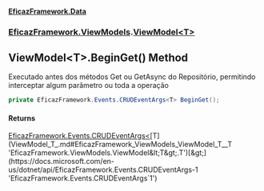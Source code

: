 #### [EficazFramework.Data](EficazFrameworkData.md 'EficazFramework Data')
### [EficazFramework.ViewModels](EficazFrameworkData.md#EficazFramework_ViewModels 'EficazFramework.ViewModels').[ViewModel&lt;T&gt;](ViewModel_T_.md 'EficazFramework.ViewModels.ViewModel&lt;T&gt;')
## ViewModel&lt;T&gt;.BeginGet() Method
Executado antes dos métodos Get ou GetAsync do Repositório, permitindo interceptar algum parâmetro ou toda a operação  
```csharp
private EficazFramework.Events.CRUDEventArgs<T> BeginGet();
```
#### Returns
[EficazFramework.Events.CRUDEventArgs&lt;](https://docs.microsoft.com/en-us/dotnet/api/EficazFramework.Events.CRUDEventArgs-1 'EficazFramework.Events.CRUDEventArgs`1')[T](ViewModel_T_.md#EficazFramework_ViewModels_ViewModel_T__T 'EficazFramework.ViewModels.ViewModel&lt;T&gt;.T')[&gt;](https://docs.microsoft.com/en-us/dotnet/api/EficazFramework.Events.CRUDEventArgs-1 'EficazFramework.Events.CRUDEventArgs`1')  
